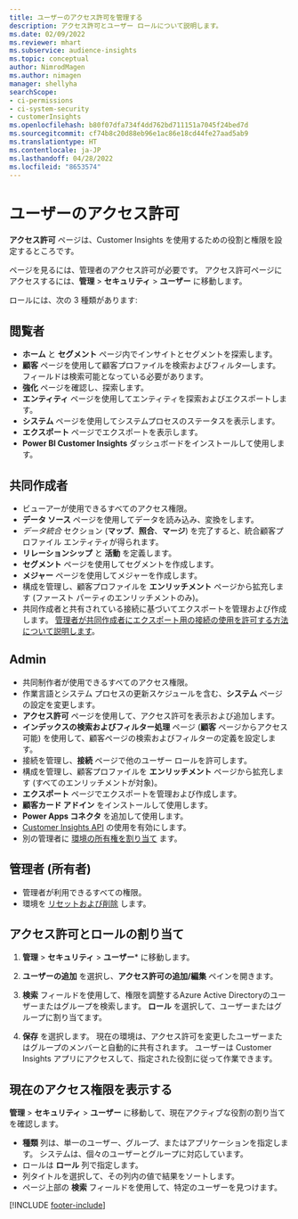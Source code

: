 ```yaml
---
title: ユーザーのアクセス許可を管理する
description: アクセス許可とユーザー ロールについて説明します。
ms.date: 02/09/2022
ms.reviewer: mhart
ms.subservice: audience-insights
ms.topic: conceptual
author: NimrodMagen
ms.author: nimagen
manager: shellyha
searchScope:
- ci-permissions
- ci-system-security
- customerInsights
ms.openlocfilehash: b80f07dfa734f4dd762bd711151a7045f24bed7d
ms.sourcegitcommit: cf74b8c20d88eb96e1ac86e18cd44fe27aad5ab9
ms.translationtype: HT
ms.contentlocale: ja-JP
ms.lasthandoff: 04/28/2022
ms.locfileid: "8653574"
---
```

# <a name="user-permissions"></a>ユーザーのアクセス許可

**アクセス許可** ページは、Customer Insights を使用するための役割と権限を設定するところです。

ページを見るには、管理者のアクセス許可が必要です。 アクセス許可ページにアクセスするには、**管理** > **セキュリティ** > **ユーザー** に移動します。

ロールには、次の 3 種類があります:

## <a name="viewer"></a>閲覧者

- **ホーム** と **セグメント** ページ内でインサイトとセグメントを探索します。
- **顧客** ページを使用して顧客プロファイルを検索およびフィルタ―します。 フィールドは検索可能となっている必要があります。
- **強化** ページを確認し、探索します。
- **エンティティ** ページを使用してエンティティを探索およびエクスポートします。
- **システム** ページを使用してシステムプロセスのステータスを表示します。
- **エクスポート** ページでエクスポートを表示します。
- **Power BI Customer Insights** ダッシュボードをインストールして使用します。

## <a name="contributor"></a>共同作成者

- ビューアーが使用できるすべてのアクセス権限。
- **データ ソース** ページを使用してデータを読み込み、変換をします。
- *データ統合* セクション (**マップ**、**照合**、**マージ**) を完了すると、統合顧客プロファイル エンティティが得られます。
- **リレーションシップ** と **活動** を定義します。
- **セグメント** ページを使用してセグメントを作成します。
- **メジャー** ページを使用してメジャーを作成します。
- 構成を管理し、顧客プロファイルを **エンリッチメント** ページから拡充します (ファースト パーティのエンリッチメントのみ)。
- 共同作成者と共有されている接続に基づいてエクスポートを管理および作成します。 [管理者が共同作成者にエクスポート用の接続の使用を許可する方法について説明します](connections.md#allow-contributors-to-use-a-connection-for-exports)。

## <a name="admin"></a>Admin

- 共同制作者が使用できるすべてのアクセス権限。
- 作業言語とシステム プロセスの更新スケジュールを含む、**システム** ページの設定を変更します。
- **アクセス許可** ページを使用して、アクセス許可を表示および追加します。
- **インデックスの検索およびフィルター処理** ページ (**顧客** ページからアクセス可能) を使用して、顧客ページの検索およびフィルターの定義を設定します。
- 接続を管理し、**接続** ページで他のユーザー ロールを許可します。
- 構成を管理し、顧客プロファイルを **エンリッチメント** ページから拡充します (すべてのエンリッチメントが対象)。
- **エクスポート** ページでエクスポートを管理および作成します。
- **顧客カード アドイン** をインストールして使用します。
- **Power Apps コネクタ** を追加して使用します。
- [Customer Insights API](apis.md) の使用を有効にします。
- 別の管理者に [環境の所有権を割り当て](manage-environments.md#change-the-owner-of-an-environment) ます。

## <a name="admin-owner"></a>管理者 (所有者)

- 管理者が利用できるすべての権限。
- 環境を [リセットおよび削除](manage-environments.md#reset-an-existing-environment) します。

## <a name="assign-roles-and-permissions"></a>アクセス許可とロールの割り当て

1. **管理** > **セキュリティ** > **ユーザー*** に移動します。

1. **ユーザーの追加** を選択し、**アクセス許可の追加/編集** ペインを開きます。

1. **検索** フィールドを使用して、権限を調整するAzure Active Directoryのユーザーまたはグループを検索します。 **ロール** を選択して、ユーザーまたはグループに割り当てます。

1. **保存** を選択します。 現在の環境は、アクセス許可を変更したユーザーまたはグループのメンバーと自動的に共有されます。 ユーザーは Customer Insights アプリにアクセスして、指定された役割に従って作業できます。

## <a name="view-current-permissions"></a>現在のアクセス権限を表示する

**管理** > **セキュリティ** > **ユーザー** に移動して、現在アクティブな役割の割り当てを確認します。

- **種類** 列は、単一のユーザー、グループ、またはアプリケーションを指定します。 システムは、個々のユーザーとグループに対応しています。
- ロールは **ロール** 列で指定します。
- 列タイトルを選択して、その列内の値で結果をソートします。
- ページ上部の **検索** フィールドを使用して、特定のユーザーを見つけます。


[!INCLUDE [footer-include](includes/footer-banner.md)]

